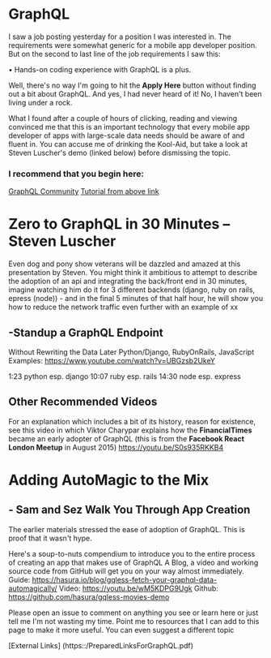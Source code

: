 #  GraphQL

I saw a job posting yesterday for a position I was interested in.  The requirements were somewhat generic for a mobile app developer position.
But on the second to last line of the job requirements I saw this:

• Hands-on coding experience with GraphQL is a plus.

Well, there's no way I'm going to hit the **Apply Here** button without finding out a bit about GraphQL. 
And yes, I had never heard of it! No, I haven't been living under a rock.

What I found after a couple of hours of clicking, reading and viewing convinced me that this is an important technology that every mobile app developer of apps with large-scale data needs should be aware of and fluent in.
You can accuse me of drinking the Kool-Aid, but take a look at Steven Luscher's demo (linked below) before dismissing the topic.

### I recommend that you begin here:

[GraphQL Community](https://graphql.org/community/)
[Tutorial from above link](https://graphql.org/learn/)


# Zero to GraphQL in 30 Minutes – Steven Luscher
Even dog and pony show veterans will be dazzled and amazed at this presentation by Steven.
You might think it ambitious to attempt to describe the adoption of an api and integrating the back/front end in 30 minutes,
imagine watching him do it for 3 different backends (django, ruby on rails, epress (node)) - and in the final 5 minutes of that half hour, he will show you how to reduce the network traffic even further with an example of xx

## -Standup a GraphQL Endpoint
Without Rewriting the Data Later
Python/Django, RubyOnRails, JavaScript Examples:
https://www.youtube.com/watch?v=UBGzsb2UkeY

1:23 python esp. django
10:07 ruby esp. rails 
14:30 node esp. express

## Other Recommended Videos

For an explanation which includes a bit of its history, reason for existence, see this video in which Viktor Charypar explains how the **FinancialTimes** became an early adopter of GraphQL (this is from the **Facebook React London Meetup** in August 2015)
https://youtu.be/S0s935RKKB4

# Adding AutoMagic to the Mix 
## - Sam and Sez Walk You Through App Creation

The earlier materials stressed the ease of adoption of GraphQL. This is proof that it wasn't hype.

Here's a soup-to-nuts compendium to introduce you to the entire process of creating an app that makes use of GraphQL
A Blog, a video and working source code from GitHub will get you on your way almost immediately.
Guide:
https://hasura.io/blog/gqless-fetch-your-graphql-data-automagically/
Video:
https://youtu.be/wM5KDPG9Ugk
Github:
https://github.com/hasura/gqless-movies-demo

Please open an issue to comment on anything you see or learn here or just tell me I'm not wasting my time. 
Point me to resources that I can add to this page to make it more useful.
You can even suggest a different topic

[External Links] (https::/PreparedLinksForGraphQL.pdf)
